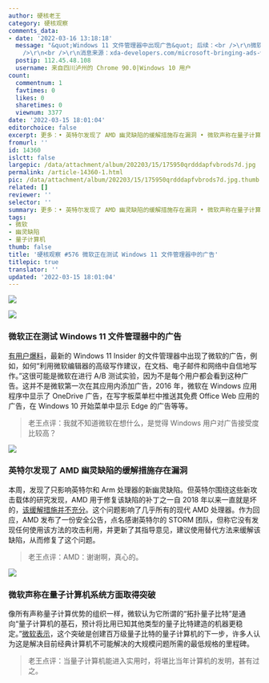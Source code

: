 ```yaml
---
author: 硬核老王
category: 硬核观察
comments_data:
- date: '2022-03-16 13:18:18'
  message: "&quot;Windows 11 文件管理器中出现广告&quot; 后续：<br />\r\n微软回应称这是一个实验性的横幅，不打算对外发布，并被关闭了。<br
    />\r\n<br />\r\n消息来源：xda-developers.com/microsoft-bringing-ads-windows-11-file-explorer/"
  postip: 112.45.48.108
  username: 来自四川泸州的 Chrome 90.0|Windows 10 用户
count:
  commentnum: 1
  favtimes: 0
  likes: 0
  sharetimes: 0
  viewnum: 3377
date: '2022-03-15 18:01:04'
editorchoice: false
excerpt: 更多：• 英特尔发现了 AMD 幽灵缺陷的缓解措施存在漏洞 • 微软声称在量子计算机系统方面取得突破
fromurl: ''
id: 14360
islctt: false
largepic: /data/attachment/album/202203/15/175950qrdddapfvbrods7d.jpg
permalink: /article-14360-1.html
pic: /data/attachment/album/202203/15/175950qrdddapfvbrods7d.jpg.thumb.jpg
related: []
reviewer: ''
selector: ''
summary: 更多：• 英特尔发现了 AMD 幽灵缺陷的缓解措施存在漏洞 • 微软声称在量子计算机系统方面取得突破
tags:
- 微软
- 幽灵缺陷
- 量子计算机
thumb: false
title: '硬核观察 #576 微软正在测试 Windows 11 文件管理器中的广告'
titlepic: true
translator: ''
updated: '2022-03-15 18:01:04'
---
```


![](/data/attachment/album/202203/15/175950qrdddapfvbrods7d.jpg)


![](/data/attachment/album/202203/15/175959vuj8xdzdpuudrffo.jpg)


### 微软正在测试 Windows 11 文件管理器中的广告


[有用户爆料](https://www.bleepingcomputer.com/news/microsoft/microsoft-is-testing-ads-in-the-windows-11-file-explorer/)，最新的 Windows 11 Insider 的文件管理器中出现了微软的广告，例如，如何“利用微软编辑器的高级写作建议，在文档、电子邮件和网络中自信地写作。”这很可能是微软在进行 A/B 测试实验，因为不是每个用户都会看到这种广告。这并不是微软第一次在其应用内添加广告，2016 年，微软在 Windows 应用程序中显示了 OneDrive 广告，在写字板菜单栏中推送其免费 Office Web 应用的广告，在 Windows 10 开始菜单中显示 Edge 的广告等等。



> 
> 老王点评：我就不知道微软在想什么，是觉得 Windows 用户对广告接受度比较高？
> 
> 
> 


![](/data/attachment/album/202203/15/180030y4yj3kgfn9m39839.jpg)


### 英特尔发现了 AMD 幽灵缺陷的缓解措施存在漏洞


本周，发现了只影响英特尔和 Arm 处理器的新幽灵缺陷。但英特尔围绕这些新攻击载体的研究发现，AMD 用于修复该缺陷的补丁之一自 2018 年以来一直就是坏的，[该缓解措施并不充分](https://www.tomshardware.com/news/intel-amd-spectre-v2-vulnerability-mitigation-bug-fix-patch-cpu-security)。这个问题影响了几乎所有的现代 AMD 处理器。作为回应，AMD 发布了一份安全公告，点名感谢英特尔的 STORM 团队，但称它没有发现任何使用该方法的攻击利用，并更新了其指导意见，建议使用替代方法来缓解该缺陷，从而修复了这个问题。



> 
> 老王点评：AMD：谢谢啊，真心的。
> 
> 
> 


![](/data/attachment/album/202203/15/180009d1yjfv4cbyncwafy.jpg)


### 微软声称在量子计算机系统方面取得突破


像所有声称量子计算优势的组织一样，微软认为它所谓的“拓扑量子比特”是通向“量子计算机的基石，预计将比用已知其他类型的量子比特建造的机器更稳定。”[微软表示](https://www.theregister.com/2022/03/14/microsoft_quantum_computing/)，这个突破是创建百万级量子比特的量子计算机的下一步，许多人认为这是解决目前经典计算机不可能解决的大规模问题所需的最低规格的里程碑。



> 
> 老王点评：当量子计算机能进入实用时，将堪比当年计算机的发明，甚有过之。
> 
> 
>